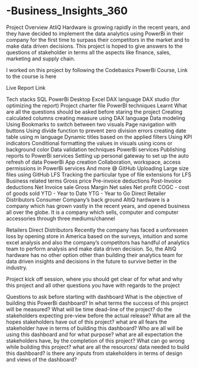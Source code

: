 # -Business_Insights_360

Project Overview
AtliQ Hardware is growing rapidly in the recent years, and they have decided to implement the data analytics using PowerBi in their company for the first time to surpass their competitors in the market and to make data driven decisions. This project is hoped to give answers to the questions of stakeholder in terms all the aspects like finance, sales, marketing and supply chain.

I worked on this project by following the Codebasics PowerBi Course, Link to the course is here

Live Report Link

Tech stacks
SQL
PowerBi Desktop
Excel
DAX language
DAX studio (for optimizing the report)
Project charter file
PowerBI techniques Learnt
What are all the questions should be asked before staring the project
Creating calculated columns
creating measure using DAX language
Data modeling
Using Bookmarks to switch between two visuals
Page navigation with buttons
Using divide function to prevent zero division errors
creating date table using m language
Dynamic titles based on the applied filters
Using KPI indicators
Conditional formatting the values in visuals using icons or background color
Data validation techniques
PowerBi services
Publishing reports to PowerBi services
Setting up personal gateway to set up the auto refresh of data
PowerBi App creation
Collaboration, workspace, access permissions in PowerBi services
And more 😅
GitHub
Uploading Large size files using GitHub LFS
Tracking the particular type of file extensions for LFS
Business related terms
Gross price
Pre-invoice deductions
Post-Invoice deductions
Net Invoice sale
Gross Margin
Net sales
Net profit
COGC - cost of goods sold
YTD - Year to Date
YTG - Year to Go
Direct
Retailer
Distributors
Consumer
Company’s back ground
AltiQ hardware is a company which has grown vastly in the recent years, and opened business all over the globe. It is a company which sells, computer and computer accessories through three mediums/channel

Retailers
Direct
Distributors
Recently the company has faced a unforeseen loss by opening store in America based on the surveys, intuition and some excel analysis and also the company’s competitors has handful of analytics team to perform analysis and make data driven decision. So, the AltiQ hardware has no other option other than building their analytics team for data driven insights and decisions in the future to survive better in the industry.

Project kick off session, where you should get clear of for what and why this project and all other questions you have with regards to the project

Questions to ask before starting with dashboard
What is the objective of building this PowerBi dashboard?
In what terms the success of this project will be measured?
What will be time dead-line of the project?
do the stakeholders expecting pre-view before the actual release?
What are all the hopes stakeholders have out of this project?
what are all fears the stakeholder have in terms of building this dashboard?
Who are all will be using this dashboard and for what purpose?
what are all expectation the stakeholders have, by the completion of this project?
What can go wrong while building this project?
what are all the resources/ data needed to build this dashboard?
is there any inputs from stakeholders in terms of design and views of the dashboard?
